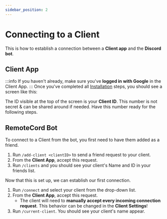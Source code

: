 ```yaml
---
sidebar_position: 2
---
```


# Connecting to a Client

This is how to establish a connection between a **Client app** and the **Discord bot**.

## Client App

:::info
If you haven't already, make sure you've **logged in with Google** in the Client App.
:::
Once you've completed all [Installation](/docs/getting-started/installation) steps, you should see a screen like this:

The ID visible at the top of the screen is your **Client ID**. This number is not secret & can be shared around if needed. Have this number ready for the following steps.

## RemoteCord Bot

To connect to a Client from the bot, you first need to have them added as a friend.

1. Run `/add-client <clientID>` to send a friend request to your client.
2. From the **Client App**, accept this request.
3. Run `/clients` and you should see your client's Name and ID in your friends list.

Now that this is set up, we can establish our first connection.

1. Run `/connect` and select your client from the drop-down list.
2. From the **Client App**, accept this request.
   - The client will need to **manually accept every incoming connection request**. This behavior can be changed in the **Client Settings**!
3. Run `/current-client`. You should see your client's name appear.
